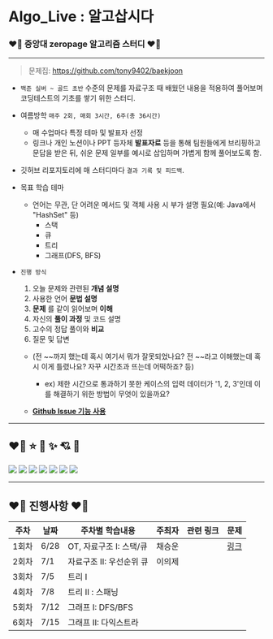 # Algo_Live : 알고삽시다

### ❤️‍🔥 중앙대 zeropage 알고리즘 스터디 ❤️‍🔥

---

> 문제집: https://github.com/tony9402/baekjoon

- `백준 실버 ~ 골드 초반` 수준의 문제를 자료구조 때 배웠던 내용을 적용하여 풀어보며 코딩테스트의 기초를 쌓기 위한 스터디.

- 여름방학 `매주 2회, 매회 3시간, 6주(총 36시간)`
  - 매 수업마다 특정 테마 및 발표자 선정
  - 링크나 개인 노션이나 PPT 등자체 __발표자료__ 등을 통해 팀원들에게 브리핑하고 문답을 받은 뒤, 쉬운 문제 일부를 예시로 삽입하며 가볍게 함께 풀어보도록 함.

- 깃허브 리포지토리에 매 스터디마다 `결과 기록 및 피드백`.

- 목표 학습 테마
  - 언어는 무관, 단 어려운 메서드 및 객체 사용 시 부가 설명 필요(예: Java에서 "HashSet" 등)
    - 스택
    - 큐
    - 트리
    - 그래프(DFS, BFS)
  
- `진행 방식`
  1. 오늘 문제와 관련된 __개념 설명__
  2. 사용한 언어 __문법 설명__
  3. __문제__ 를 같이 읽어보며 __이해__
  4. 자신의 __풀이 과정__ 및 코드 설명
  5. 고수의 정답 풀이와 __비교__
  6. 질문 및 답변
  
    - (전 ~~까지 했는데 혹시 여기서 뭐가 잘못되었나요? 전 ~~라고 이해했는데 혹시 이게 틀렸나요? 자꾸 시간초과 뜨는데 어떡하죠? 등)
    
      - ex) 제한 시간으로 통과하기 못한 케이스의 입력 데이터가 '1, 2, 3'인데 이를 해결하기 위한 방법이 무엇이 있을까요?

    - [__Github Issue 기능 사용__](https://github.com/AlgoLive/AlgoLive_Session/issues/2)
    
---

## ❤️‍🔥 ⭐️ 🔫 ✨ 💘 🎉

<a href="https://solved.ac/winluck">
<img src="https://mazassumnida.wtf/api/v2/generate_badge?boj=winluck"></a>

<a href="https://solved.ac/synoti21">
<img src="https://mazassumnida.wtf/api/v2/generate_badge?boj=synoti21"></a>

<a href="https://solved.ac/dwchoi0610">
<img src="https://mazassumnida.wtf/api/v2/generate_badge?boj=dwchoi0610"></a>

<a href="https://solved.ac/realisshomyang">
<img src="https://mazassumnida.wtf/api/v2/generate_badge?boj=realisshomyang"></a>

<a href="https://solved.ac/k424">
<img src="https://mazassumnida.wtf/api/v2/generate_badge?boj=k424"></a>

<a href="https://solved.ac/">
<img src="https://mazassumnida.wtf/api/v2/generate_badge?boj="></a>

<a href="https://solved.ac/euije">
<img src="https://mazassumnida.wtf/api/v2/generate_badge?boj=euije"></a>


---

## ❤️‍🔥 진행사항 ❤️‍🔥

| 주차 | 날짜 | 주차별 학습내용 | 주최자 | 관련 링크 | 문제 |
|-|-|-|-|-|-|
| 1회차 |6/28| OT, 자료구조 I: 스택/큐 | 채승운 || [링크](https://github.com/tony9402/baekjoon/tree/main/data_structure) | |
| 2회차 |7/1| 자료구조 II: 우선순위 큐 | 이의제 | | ||
| 3회차 |7/5| 트리 I | | | |
| 4회차 |7/8| 트리 II : 스패닝 | | | |
| 5회차 |7/12| 그래프 I: DFS/BFS | | | | |
| 6회차 |7/15| 그래프 II: 다익스트라 | | | | |

